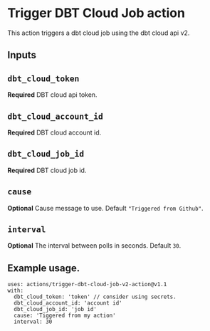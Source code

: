 # Trigger DBT Cloud Job action

This action triggers a dbt cloud job using the dbt cloud api v2.

## Inputs

## `dbt_cloud_token`

**Required** DBT cloud api token.

## `dbt_cloud_account_id`

**Required** DBT cloud account id.

## `dbt_cloud_job_id`

**Required** DBT cloud job id.

## `cause`

**Optional** Cause message to use. Default `"Triggered from Github"`.

## `interval`

**Optional** The interval between polls in seconds. Default `30`.

## Example usage.
```
uses: actions/trigger-dbt-cloud-job-v2-action@v1.1
with:
  dbt_cloud_token: 'token' // consider using secrets.
  dbt_cloud_account_id: 'account id'
  dbt_cloud_job_id: 'job id'
  cause: 'Tiggered from my action'
  interval: 30
```
